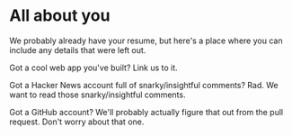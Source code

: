# All about you #

We probably already have your resume, but here's a place where you can include any details that were left out.

Got a cool web app you've built? Link us to it.

Got a Hacker News account full of snarky/insightful comments? Rad. We want to read those snarky/insightful comments.

Got a GitHub account? We'll probably actually figure that out from the pull request. Don't worry about that one.
